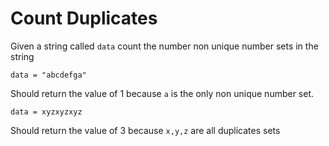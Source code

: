 # Count Duplicates

Given a string called `data` count the number non unique number sets in the string

```
data = "abcdefga"
```

Should return the value of 1 because `a` is the only non unique number set.

```
data = xyzxyzxyz
```

Should return the value of 3 because `x,y,z` are all duplicates sets